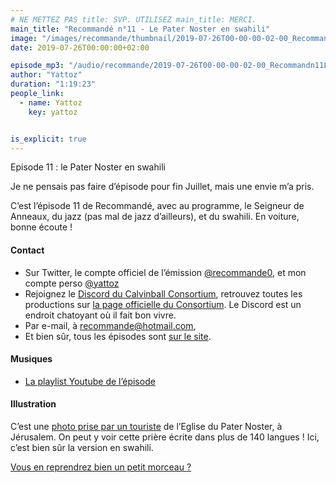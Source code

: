 ```yaml
---
# NE METTEZ PAS title: SVP. UTILISEZ main_title: MERCI.
main_title: "Recommandé n°11 - Le Pater Noster en swahili"
image: "/images/recommande/thumbnail/2019-07-26T00-00-00-02-00_Recommandn11LePaterNosterenswahili.jpg"
date: 2019-07-26T00:00:00+02:00

episode_mp3: "/audio/recommande/2019-07-26T00-00-00-02-00_Recommandn11LePaterNosterenswahili.mp3"
author: "Yattoz"
duration: "1:19:23"
people_link: 
  - name: Yattoz
    key: yattoz


is_explicit: true
---
```


<PodcastHeader/>

<!-- ECRIRE LA DESCRIPTION DE L'EPISODE SOUS CETTE LIGNE -->


 Episode 11 : le Pater Noster en swahili 

<p>Je ne pensais pas faire d’épisode pour fin Juillet, mais une envie m’a pris.</p>

<p>C’est l’épisode 11 de Recommandé, avec au programme, le Seigneur de Anneaux, du jazz (pas mal de jazz d’ailleurs), et du swahili. En voiture, bonne écoute !</p>

<h4>Contact</h4>

<ul>
  <li>Sur Twitter, le compte officiel de l’émission <a href="https://twitter.com/recommande0" rel="nofollow">@recommande0</a>, et mon compte perso <a href="https://twitter.com/yattoz" rel="nofollow">@yattoz</a></li>
  <li>Rejoignez le <a href="https://discord.gg/4RnA9v7" rel="nofollow">Discord du Calvinball Consortium</a>, retrouvez toutes les productions sur <a href="https://calvinballradio.wordpress.com/" rel="nofollow">la page officielle du Consortium</a>. Le Discord est un endroit chatoyant où il fait bon vivre.</li>
  <li>Par e-mail, à <a href="mailto:recommande@hotmail.com" rel="nofollow">recommande@hotmail.com</a>,</li>
  <li>Et bien sûr, tous les épisodes sont <a href="https://recommande.duckdns.org" rel="nofollow">sur le site</a>.</li>
</ul>

<h4>Musiques</h4>

<ul>
  <li><a href="https://www.youtube.com/playlist?list=PLNjXbZkItxtZk_5Cj7hbdNSZn--jNgzKw" rel="nofollow">La playlist Youtube de l’épisode</a></li>
</ul>

<h4>Illustration</h4>

<p>C’est une <a href="http://bwanapaco.blogspot.com/2010/12/consolata-hospital-ikonda.html" rel="nofollow">photo prise par un touriste</a> de l’Eglise du Pater Noster, à Jérusalem. On peut y voir cette prière écrite dans plus de 140 langues ! Ici, c’est bien sûr la version en swahili.</p>

<p><a href="https://www.youtube.com/watch?v=kpz4G-qgH_8" rel="nofollow">Vous en reprendrez bien un petit morceau ?</a></p>


